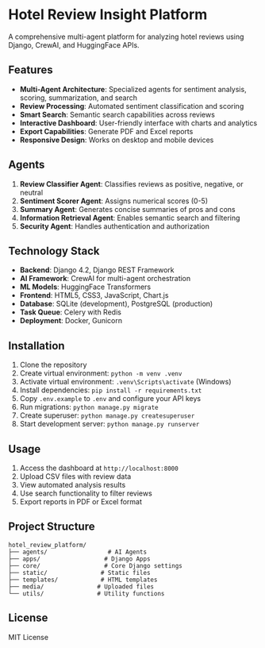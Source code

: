 # Hotel Review Insight Platform

A comprehensive multi-agent platform for analyzing hotel reviews using Django, CrewAI, and HuggingFace APIs.

## Features

- **Multi-Agent Architecture**: Specialized agents for sentiment analysis, scoring, summarization, and search
- **Review Processing**: Automated sentiment classification and scoring
- **Smart Search**: Semantic search capabilities across reviews
- **Interactive Dashboard**: User-friendly interface with charts and analytics
- **Export Capabilities**: Generate PDF and Excel reports
- **Responsive Design**: Works on desktop and mobile devices

## Agents

1. **Review Classifier Agent**: Classifies reviews as positive, negative, or neutral
2. **Sentiment Scorer Agent**: Assigns numerical scores (0-5)
3. **Summary Agent**: Generates concise summaries of pros and cons
4. **Information Retrieval Agent**: Enables semantic search and filtering
5. **Security Agent**: Handles authentication and authorization

## Technology Stack

- **Backend**: Django 4.2, Django REST Framework
- **AI Framework**: CrewAI for multi-agent orchestration
- **ML Models**: HuggingFace Transformers
- **Frontend**: HTML5, CSS3, JavaScript, Chart.js
- **Database**: SQLite (development), PostgreSQL (production)
- **Task Queue**: Celery with Redis
- **Deployment**: Docker, Gunicorn

## Installation

1. Clone the repository
2. Create virtual environment: `python -m venv .venv`
3. Activate virtual environment: `.venv\Scripts\activate` (Windows)
4. Install dependencies: `pip install -r requirements.txt`
5. Copy `.env.example` to `.env` and configure your API keys
6. Run migrations: `python manage.py migrate`
7. Create superuser: `python manage.py createsuperuser`
8. Start development server: `python manage.py runserver`

## Usage

1. Access the dashboard at `http://localhost:8000`
2. Upload CSV files with review data
3. View automated analysis results
4. Use search functionality to filter reviews
5. Export reports in PDF or Excel format

## Project Structure

```
hotel_review_platform/
├── agents/                 # AI Agents
├── apps/                  # Django Apps
├── core/                  # Core Django settings
├── static/               # Static files
├── templates/            # HTML templates
├── media/               # Uploaded files
└── utils/               # Utility functions
```

## License

MIT License
